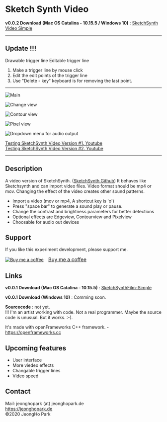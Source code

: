 # Sketch Synth Video

<b>v0.0.2 Download (Mac OS Catalina - 10.15.5 / Windows 10)</b> : [SketchSynth Video Simple](https://github.com/jeonghopark/SketchSynthVideo-Simple/releases)						
<hr>

## Update !!!
Drawable trigger line
Editable trigger line

1. Make a trigger line by mouse click
2. Edit the edit points of the trigger line
3. Use "Delete - key" keyboard is for removing the last point.

<hr>

![Main](media/main_screen.jpg)         

![Change view](media/swap_mainView.jpg)         

![Contour view](media/contourView.jpg)         

![Pixel view](media/pixelView.jpg)         

![Dropdown menu for audio output](media/audioDevices.jpg)        

[Testing SketchSynth Video Version #1. Youtube](https://www.youtube.com/embed/SqY2iRIYjlY)        
[Testing SketchSynth Video Version #2. Youtube](https://www.youtube.com/embed/2jNWzR8PiiM)		

<hr>		

## Description						
A video version of SketchSynth. (<a target="_blank" href="https://github.com/jeonghopark/SketchSynth-Simple">SketchSynth Github</a>) It behaves like Sketchsynth and can import video files. Video format should be mp4 or mov. Changing the effect of the video creates other sound patterns.        

- Import a video (mov or mp4, A shortcut key is 'o')      
- Press "space bar" to generate a sound play or pause.      
- Change the contrast and brightness parameters for better detections      
- Optional effects are Edgeview, Contourview and Pixelview        
- Choosable for audio out devices           

## Support				
If you like this experiment development, please support me.
<link href="https://fonts.googleapis.com/css?family=Arial" rel="stylesheet"><a class="bmc-button" target="_blank" href="https://www.buymeacoffee.com/c4KbpP0oa"><img src="https://cdn.buymeacoffee.com/buttons/bmc-new-btn-logo.svg" alt="Buy me a coffee"><span style="margin-left:15px;font-size:16px !important;">Buy me a coffee</span></a>

## Links
<b>v0.0.1 Download (Mac OS Catalina - 10.15.5)</b> : [SketchSynthFilm-Simple](https://github.com/jeonghopark/SketchSynthFilm-Simple/releases/tag/v0.0.1)				

<b>v0.0.1 Download (Windows 10)</b> : Comming soon.				

<b>Sourcecode</b> : not yet.         
!!! I'm an artist working with code. Not a real programmer. Maybe the source code is unusual. But it works. :-).            

It's made with openFrameworks C++ framework. - <a target="_blank" href="https://openframeworks.cc">https://openframeworks.cc</a>

## Upcoming features
- User interface	
- More viedeo effects		
- Changable trigger lines
- Video speed

## Contact		
Mail: jeonghopark (at) jeonghopark.de             
<a target="_blank" href="https://jeonghopark.de">https://jeonghopark.de</a>             
©2020 JeongHo Park             
